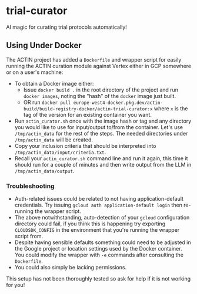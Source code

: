 # trial-curator

AI magic for curating trial protocols automatically!

## Using Under Docker

The ACTIN project has added a `Dockerfile` and wrapper script for easily running the ACTIN curation module against Vertex either
in GCP somewhere or on a user's machine:

* To obtain a Docker image either:
  * Issue `docker build .` in the root directory of the project and run `docker images`, noting the "hash" of the `docker` image
    just built.
  * OR run `docker pull europe-west4-docker.pkg.dev/actin-build/build-registry-docker/actin-trial-curator:x` where `x` is the tag
    of the version for an existing container you want.
* Run `actin_curator.sh` once with the image hash or tag and any directory you would like to use for input/output to/from the
  container.  Let's use `/tmp/actin_data` for the rest of the steps. The needed directories under `/tmp/actin_data` will be
  created.
* Copy your inclusion criteria that should be interpreted into `/tmp/actin_data/input/criteria.txt`.
* Recall your `actin_curator.sh` command line and run it again, this time it should run for a couple of minutes and then write
  output from the LLM in `/tmp/actin_data/output`.

### Troubleshooting

* Auth-related issues could be related to not having application-default credentials. Try issuing `gcloud auth application-default
  login` then re-running the wrapper script.
* The above notwithstanding, auto-detection of your `gcloud` configuration directory could fail, if you think this is happening
  try exporting `CLOUDSDK_CONFIG` in the environment that you're running the wrapper script from.
* Despite having sensible defaults something could need to be adjusted in the Google project or location settings used by the
  Docker container. You could modify the wrapper with `-e` commands after consulting the `Dockerfile`.
* You could also simply be lacking permissions.

This setup has not been thoroughly tested so ask for help if it is not working for you!
